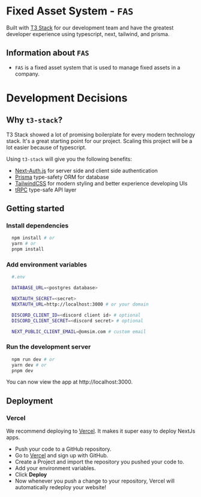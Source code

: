 # Fixed Asset System - `FAS`

Built with [T3 Stack](https://create.t3.gg/) for our development team and have the greatest developer experience using typescript, next, tailwind, and prisma.

## Information about `FAS`

- `FAS` is a fixed asset system that is used to manage fixed assets in a company.

# Development Decisions

## Why `t3-stack`?

T3 Stack showed a lot of promising boilerplate for every modern technology stack. It's a great starting point for our project. Scaling this project will be a lot easier because of typescript.

Using `t3-stack` will give you the following benefits:

- [Next-Auth.js](https://next-auth.js.org) for server side and client side authentication
- [Prisma](https://prisma.io) type-safety ORM for database
- [TailwindCSS](https://tailwindcss.com) for modern styling and better experience developing UIs
- [tRPC](https://trpc.io) type-safe API layer

## Getting started

### Install dependencies

```bash
  npm install # or
  yarn # or
  pnpm install
```

### Add environment variables

```bash
  #.env

  DATABASE_URL=<postgres database>

  NEXTAUTH_SECRET=<secret>
  NEXTAUTH_URL=http://localhost:3000 # or your domain

  DISCORD_CLIENT_ID=<discord client id> # optional
  DISCORD_CLIENT_SECRET=<discord secret> # optional

  NEXT_PUBLIC_CLIENT_EMAIL=@omsim.com # custom email
```

### Run the development server

```bash
  npm run dev # or
  yarn dev # or
  pnpm dev
```

You can now view the app at http://localhost:3000.

## Deployment

### Vercel

We recommend deploying to [Vercel](https://vercel.com/?utm_source=t3-oss&utm_campaign=oss). It makes it super easy to deploy NextJs apps.

- Push your code to a GitHub repository.
- Go to [Vercel](https://vercel.com/?utm_source=t3-oss&utm_campaign=oss) and sign up with GitHub.
- Create a Project and import the repository you pushed your code to.
- Add your environment variables.
- Click **Deploy**
- Now whenever you push a change to your repository, Vercel will automatically redeploy your website!
